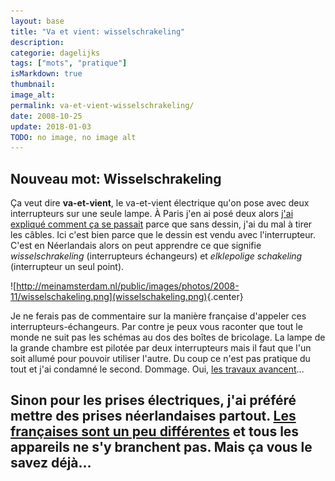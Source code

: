```yaml
---
layout: base
title: "Va et vient: wisselschrakeling"
description: 
categorie: dagelijks
tags: ["mots", "pratique"]
isMarkdown: true
thumbnail: 
image_alt: 
permalink: va-et-vient-wisselschrakeling/
date: 2008-10-25
update: 2018-01-03
TODO: no image, no image alt
---
```




## Nouveau mot: Wisselschrakeling

Ça veut dire **va-et-vient**, le va-et-vient électrique qu'on pose avec deux interrupteurs sur une seule lampe. À Paris j'en ai posé deux alors [j'ai expliqué comment ça se passait](http://alix.guillard.fr/67m/post/deux-nouvelles-recrues.html) parce que sans dessin, j'ai du mal à tirer les câbles. Ici c'est bien parce que le dessin est vendu avec l'interrupteur. C'est en Néerlandais alors on peut apprendre ce que signifie *wisselschrakeling* (interrupteurs échangeurs) et *elklepolige schakeling* (interrupteur un seul point).

![http://meinamsterdam.nl/public/images/photos/2008-11/wisselschakeling.png](wisselschakeling.png)<!-- TODO: Add image alt -->{.center}

Je ne ferais pas de commentaire sur la manière française d'appeler ces interrupteurs-échangeurs. Par contre je peux vous raconter que tout le monde ne suit pas les schémas au dos des boîtes de bricolage. La lampe de la grande chambre est pilotée par deux interrupteurs mais il faut que l'un soit allumé pour pouvoir utiliser l'autre. Du coup ce n'est pas pratique du tout et j'ai condamné le second. Dommage. Oui, [les travaux avancent](/des-travaux-finissent-pas)…

Sinon pour les prises électriques, j'ai préféré mettre des prises néerlandaises partout. [Les françaises sont un peu différentes](/prises-electriques-hollande) et tous les appareils ne s'y branchent pas. Mais ça vous le savez déjà…
---
